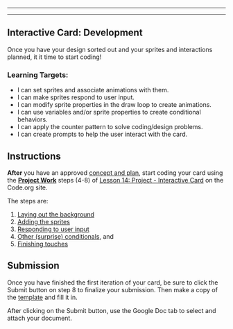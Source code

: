 [//]: # ( <p><iframe src="https://douglasurner.github.io/GDP1/projects/1/P1.2-develop" width="100%" height="666px"></iframe></p> )

---
---

## Interactive Card: Development

[template]: https://docs.google.com/document/d/1b67aFB3g01nyqxXPzw86rm7ZNDp19lYy_T5j3nenugQ/copy

Once you have your design sorted out and your sprites and interactions planned, it it time to start coding!

### Learning Targets:

* I can set sprites and associate animations with them.
* I can make sprites respond to user input.
* I can modify sprite properties in the draw loop to create animations.
* I can use variables and/or sprite properties to create conditional behaviors.
* I can apply the counter pattern to solve coding/design problems.
* I can create prompts to help the user interact with the card.

## Instructions

**After** you have an approved [concept and plan][concept], start coding your card using the [**Project Work**](https://studio.code.org/s/csd3-2019/stage/14/puzzle/4) steps (4-8) of [Lesson 14: Project - Interactive Card](https://studio.code.org/s/csd3-2019/stage/14/puzzle/1) on the Code.org site.

[concept]: https://canvas.instructure.com/courses/1527538/assignments/11144591?module_item_id=22994855

The steps are:
1. [Laying out the background](https://studio.code.org/s/csd3-2019/stage/14/puzzle/4)
1. [Adding the sprites](https://studio.code.org/s/csd3-2019/stage/14/puzzle/5)
1. [Responding to user input](https://studio.code.org/s/csd3-2019/stage/14/puzzle/6)
1. [Other (surprise) conditionals](https://studio.code.org/s/csd3-2019/stage/14/puzzle/7), and
1. [Finishing touches](https://studio.code.org/s/csd3-2019/stage/14/puzzle/8)

## Submission

Once you have finished the first iteration of your card, be sure to click the Submit button on step 8 to finalize your submission. Then make a copy of the [template][] and fill it in.

After clicking on the Submit button, use the Google Doc tab to select and attach your document.

